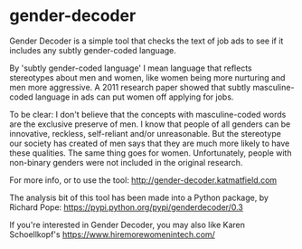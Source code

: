 # gender-decoder

Gender Decoder is a simple  tool that checks the text of job ads to see if it includes any subtly gender-coded language. 

By 'subtly gender-coded language' I mean language that reflects stereotypes about men and women, like women being more nurturing and men more aggressive. A 2011 research paper showed that subtly masculine-coded language in ads can put women off applying for jobs.

To be clear: I don't believe that the concepts with masculine-coded words are the exclusive preserve of men. I know that people of all genders can be innovative, reckless, self-reliant and/or unreasonable. But the stereotype our society has created of men says that they are much more likely to have these qualities. The same thing goes for women. Unfortunately, people with non-binary genders were not included in the original research.

For more info, or to use the tool:
http://gender-decoder.katmatfield.com

The analysis bit of this tool has been made into a Python package, by Richard Pope:
https://pypi.python.org/pypi/genderdecoder/0.3

If you're interested in Gender Decoder, you may also like Karen Schoellkopf's
https://www.hiremorewomenintech.com/
